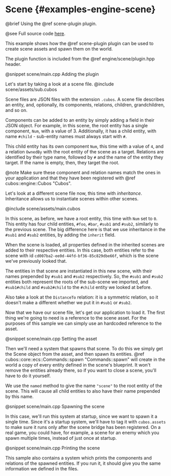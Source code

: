 # Scene {#examples-engine-scene}

@brief Using the @ref scene-plugin plugin.

@see Full source code [here](https://github.com/GameDevTecnico/cubos/tree/main/engine/samples/scene).

This example shows how the @ref scene-plugin plugin can be used to create
scene assets and spawn them on the world.

The plugin function is included from the @ref engine/scene/plugin.hpp header.

@snippet scene/main.cpp Adding the plugin

Let's start by taking a look at a scene file.
@include scene/assets/sub.cubos

Scene files are JSON files with the extension `.cubos`. A scene file describes an entity, and, optionally, its components, relations, children, grandchildren, and so on.

Components can be added to an entity by simply adding a field in their JSON object. For example, in this scene, the root entity has a single component, `Num`, with a value of 3. Additionally, it has a child entity, with name `#child` - sub-entity names must always start with `#`. 

This child entity has its own component `Num`, this time with a value of `4`, and a relation `OwnedBy` with the root entity of the scene as a target. Relations are identified by their type name, followed by `#` and the name of the entity they target. If the name is empty, then, they target the root.

@note Make sure these component and relation names match the ones in your application and that they have been registered with @ref cubos::engine::Cubos "Cubos".

Let's look at a different scene file now, this time with *inheritance*. Inheritance allows us to instantiate scenes within other scenes.

@include scene/assets/main.cubos

In this scene, as before, we have a root entity, this time with `Num` set to `0`. This entity has four child entities, `#foo`, `#bar`, `#sub1` and `#sub2`, similarly to the previous scene. The big difference here is that we use inheritance in the `#sub1` and `#sub2` entities, by adding the `inherit` field.

When the scene is loaded, all properties defined in the inherited scenes are added to their respective entities. In this case, both entities refer to the scene with id `cd007ba2-ee0d-44fd-bf36-85c829dbe66f`, which is the scene we've previously looked that.

The entities in that scene are instantiated in this new scene, with their names prepended by `#sub1` and `#sub2` respectively. So, the `#sub1` and `#sub2` entities both represent the roots of the sub-scene we imported, and `#sub1#child` and `#sub2#child` to the `#child` entity we looked at before.

Also take a look at the `DistanceTo` relation: it is a symmetric relation, so it doesn't make a different whether we put it in `#sub1` or `#sub2`.

Now that we have our scene file, let's get our application to load it.
The first thing we're going to need is a reference to the scene asset. 
For the purposes of this sample we can simply use an hardcoded reference to the asset.

@snippet scene/main.cpp Setting the asset

Then we'll need a system that spawns that scene.
To do this we simply get the Scene object from the asset, and then spawn its entities.
@ref cubos::core::ecs::Commands::spawn "Commands::spawn" will create in the world a copy of every entity defined in the scene's blueprint.
It won't remove the entities already there, so if you want to close a scene, you'll have to do it yourself.

We use the `named` method to give the name `"scene"` to the root entity of the scene. This will cause all child entities to also have their name prepended by this name. 

@snippet scene/main.cpp Spawning the scene

In this case, we'll run this system at startup, since we want to spawn it a single time.
Since it's a startup system, we'll have to tag it with `cubos.assets` to make sure it runs only after the scene bridge has been registered.
On a real game, you could have, for example, a scene for an enemy which you spawn multiple times, instead of just once at startup.

@snippet scene/main.cpp Printing the scene

This sample also contains a system which prints the components and relations of the spawned entities.
If you run it, it should give you the same information we defined in the files.
